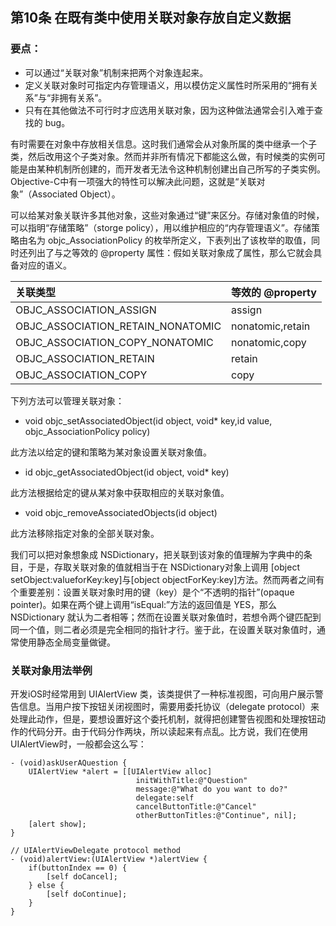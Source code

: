 ## 第10条 在既有类中使用关联对象存放自定义数据

### 要点：

* 可以通过“关联对象”机制来把两个对象连起来。
* 定义关联对象时可指定内存管理语义，用以模仿定义属性时所采用的“拥有关系”与“非拥有关系”。
* 只有在其他做法不可行时才应选用关联对象，因为这种做法通常会引入难于查找的 bug。

有时需要在对象中存放相关信息。这时我们通常会从对象所属的类中继承一个子类，然后改用这个子类对象。然而并非所有情况下都能这么做，有时候类的实例可能是由某种机制所创建的，而开发者无法令这种机制创建出自己所写的子类实例。Objective-C中有一项强大的特性可以解决此问题，这就是“关联对象”（Associated Object）。

可以给某对象关联许多其他对象，这些对象通过“键”来区分。存储对象值的时候，可以指明“存储策略”（storge policy），用以维护相应的“内存管理语义”。存储策略由名为 objc_AssociationPolicy 的枚举所定义，下表列出了该枚举的取值，同时还列出了与之等效的 @property 属性：假如关联对象成了属性，那么它就会具备对应的语义。

|关联类型|等效的 @property|
|:---|:--|
|OBJC_ASSOCIATION_ASSIGN|assign|
|OBJC_ASSOCIATION_RETAIN_NONATOMIC|nonatomic,retain|
|OBJC_ASSOCIATION_COPY_NONATOMIC|nonatomic,copy|
|OBJC_ASSOCIATION_RETAIN|retain|
|OBJC_ASSOCIATION_COPY|copy|

下列方法可以管理关联对象：

* void objc_setAssociatedObject(id object, void* key,id value, objc_AssociationPolicy policy)

此方法以给定的键和策略为某对象设置关联对象值。

* id objc_getAssociatedObject(id object, void* key)

此方法根据给定的键从某对象中获取相应的关联对象值。

* void objc_removeAssociatedObjects(id object)

此方法移除指定对象的全部关联对象。

我们可以把对象想象成 NSDictionary，把关联到该对象的值理解为字典中的条目，于是，存取关联对象的值就相当于在 NSDictionary对象上调用 [object setObject:valueforKey:key]与[object objectForKey:key]方法。然而两者之间有个重要差别：设置关联对象时用的键（key）是个“不透明的指针”(opaque pointer)。如果在两个键上调用“isEqual:”方法的返回值是 YES，那么 NSDictionary 就认为二者相等；然而在设置关联对象值时，若想令两个键匹配到同一个值，则二者必须是完全相同的指针才行。鉴于此，在设置关联对象值时，通常使用静态全局变量做键。

### 关联对象用法举例

开发iOS时经常用到 UIAlertView 类，该类提供了一种标准视图，可向用户展示警告信息。当用户按下按钮关闭视图时，需要用委托协议（delegate protocol）来处理此动作，但是，要想设置好这个委托机制，就得把创建警告视图和处理按钮动作的代码分开。由于代码分作两块，所以读起来有点乱。比方说，我们在使用 UIAlertView时，一般都会这么写：

```
- (void)askUserAQuestion {
    UIAlertView *alert = [[UIAlertView alloc]
                            initWithTitle:@"Question" 
                            message:@"What do you want to do?"
                            delegate:self
                            cancelButtonTitle:@"Cancel"
                            otherButtonTitles:@"Continue", nil];
    [alert show];
}

// UIAlertViewDelegate protocol method
- (void)alertView:(UIAlertView *)alertView {
    if(buttonIndex == 0) {
        [self doCancel];
    } else {
        [self doContinue];
    }
}
```






